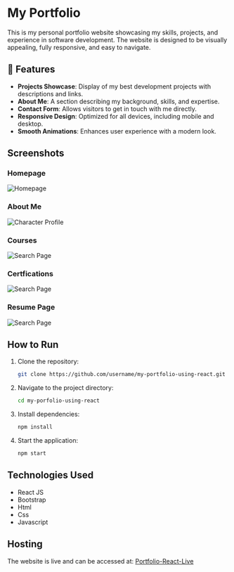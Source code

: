# My Portfolio

This is my personal portfolio website showcasing my skills, projects, and experience in software development. The website is designed to be visually appealing, fully responsive, and easy to navigate.

## 🚀 Features
- **Projects Showcase**: Display of my best development projects with descriptions and links.
- **About Me**: A section describing my background, skills, and expertise.
- **Contact Form**: Allows visitors to get in touch with me directly.
- **Responsive Design**: Optimized for all devices, including mobile and desktop.
- **Smooth Animations**: Enhances user experience with a modern look.

## Screenshots
### Homepage
![Homepage](public/images/homepage.png)

### About Me
![Character Profile](public/images/About.png)

### Courses
![Search Page](public/images/Courses.png)

### Certfications 
![Search Page](public/images/Certfications.png)

### Resume Page
![Search Page](public/images/Resume.png)

## How to Run
1. Clone the repository:
   ```bash
   git clone https://github.com/username/my-portfolio-using-react.git
   ```
2. Navigate to the project directory:
   ```bash
   cd my-porfolio-using-react
   ```
3. Install dependencies:
   ```bash
   npm install
   ```
4. Start the application:
   ```bash
   npm start
   ```

## Technologies Used
- React JS
- Bootstrap
- Html
- Css
- Javascript
  
## Hosting
The website is live and can be accessed at: [Portfolio-React-Live](https://my-portfolio-using-react-ga3a.onrender.com/)
